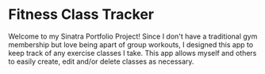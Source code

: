 # Fitness Class Tracker

Welcome to my Sinatra Portfolio Project! Since I don't have a traditional gym membership but love being apart of group workouts, I designed this app to keep track of any exercise classes I take. This app allows myself and others to easily create, edit and/or delete classes as necessary.
